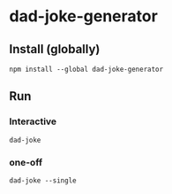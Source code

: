 # dad-joke-generator

## Install (globally)

`npm install --global dad-joke-generator`

## Run

### Interactive

`dad-joke`

### one-off

`dad-joke --single`
